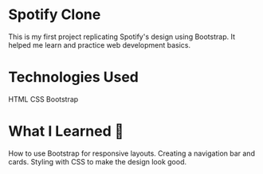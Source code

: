 # Spotify Clone
This is my first project replicating Spotify's design using Bootstrap. It helped me learn and practice web development basics.

# Technologies Used 
HTML
CSS
Bootstrap

# What I Learned 🧑
How to use Bootstrap for responsive layouts.
Creating a navigation bar and cards.
Styling with CSS to make the design look good.
